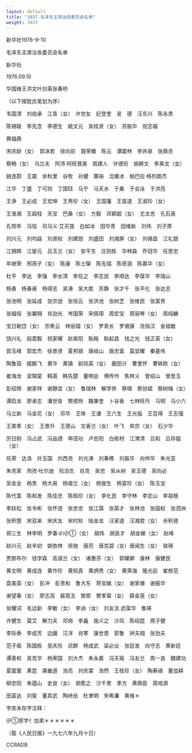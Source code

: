 ```yaml
---
layout: default
title: "3837.毛泽东主席治丧委员会名单"
weight: 3837
---
```


新华社1976-9-10

毛泽东主席治丧委员会名单

新华社

1976.09.10

华国锋王洪文叶剑英张春桥

（以下按姓氏笔划为序）

韦国清　刘伯承　江青（女）　许世友　纪登奎　吴　德　汪东兴　陈永贵

陈锡联　李先念　李德生　姚文元　吴桂贤（女）　苏振华　倪志福

赛福鼎

宋庆龄（女）　郭沫若　徐向前　聂荣臻　陈云　谭震林　李井泉　张鼎丞

蔡畅（女）　乌兰夫　阿沛·阿旺晋美　周建人　许德珩　胡厥文　李素文（女）

姚连蔚　王震　余秋里　谷牧　孙健　粟裕　沈雁冰　帕巴拉·格列朗杰

江华　丁盛　丁可则　丁国钰　马宁　马天水　于桑　于会泳　于洪亮

王诤　王必成　王宏坤　王秀珍（女）　王国藩　王首道　王淑珍（女）

王淮湘　王超柱　天宝　巴桑（女）　方毅　邓颖超（女）　尤太忠　孔石泉

孔照年　冯铉　司马义·艾买提　白如冰　田华贵　田维新　刘伟　刘子厚

刘兴元　刘均益　刘贤权　刘建勋　刘盛田　刘湘屏（女）　刘锡昌　江礼银

江拥辉　江燮元　吕玉兰（女）　安平生　庄则栋　华林森　乔冠华　任思忠

年继荣　邢燕子（女）　陈康　陈士榘　陈先瑞　陈奇涵　陈慕华（女）

杜平　李达　李强　李水清　李任之　李志民　李顺达　李葆华　李瑞山

杨勇　杨春甫　杨得志　吴涛　吴大胜　苏静　张才千　张平化　张达志

张池明　张延成　张宗逊　张恒云　张洪池　张树芝　张维民　张富贵

张福恒　张翼翔　肖劲光　岑国荣　宋佩璋　周宏宝　周丽琴（女）　周纯麟

宝日勒岱（女）　宗希云　林丽韫（女）　罗青长　罗锡康　冼恒汉　金祖敏

饶兴礼　段君毅　祝家耀　赵紫阳　耿飚　耿起昌　钱之光　钱正英（女）

郭玉峰　郭宏杰　徐景贤　夏邦银　唐岐山　唐忠富　莫显耀　秦基伟

陶鲁笳　姬鹏飞　黄华　黄镇　尉凤英（女）　鹿田计　曹里怀　曹轶欧（女）

崔海龙　梁锦棠　韩英　韩先楚　董明会　傅传作　焦林义　曾绍山　曾思玉

彭绍辉　谢家祥　谢静宜（女）　鲁瑞林　解学恭　蔡啸　蔡协斌　蔡树梅（女）

谭启龙　廖承志　潘世告　樊德玲　魏秉奎　卜谷香　七林旺丹　马明　马小六

马立新　马金花（女）　邓华　王体　王谦　王六生　王光临　王百得　王志强

王美季（女）　王景升　王德山　文香兰（女）　叶飞　央宗（女）　石少华

厉日耐　冯占武　冯品德　申茂功　卢忠阳　白栋材　江渭清　吕和　吕存姐（女）

任荣　达洛　孙玉国　刘西尧　刘光涛　刘春樵　刘振华　向仲华　朱光亚

朱克家　肉孜·吐尔迪　阮泊生　肖克　吴忠　吴从树　吴玉德　吴向必

吴金全　杨贵　杨大易　杨坡兰（女）　杨俊生　杨富珍（女）　陈玉宝

陈代富　陈和发　陈佳忠　陈佩珍（女）　李化民　李守林　李定山　李祖根

李跃松　张令彬　张怀连　张世忠　张江霖　张英才　张林池　张国权　张泗洲

张积慧　宋双来　宋庆友　宋时轮　陆金龙　汪家道　汪湘君（女）　佘积德

郑三生　林李明　罗春ｄì＠①（女）　胡炜　胡良才　胡金娣（女）　赵峰

赵兴元　赵辛初　姚依林　徐驰　唐亮　唐克碧（女）唐闻生（女）　铁瑛

贾那布尔　钱学森　高淑兰（女）　诸惠芬（女）　郭耀卿　康林　康健民

黄文明　黄成连　黄作珍　黄知真　黄炳秀（女）　黄荣海　隆光前　崔修范

盘美英（女）　彭冲　彭贵和　鲁大东　蒋宝娣（女）　谢家塘　谢振华

谢望春（女）　廖志高　裴周玉　黎原　樊孝菊（女）　薛金莲（女）

张耀词　毛远新　李敏（女）　李讷（女）　刘友法    武葆华　鲁瑛

许健生　莫艾　解力夫　邓岗　李鑫　施义之　沙风　陈绍昆　周子健

李际泰　李成芳　边疆　汪洋　肖寒　康世恩　郭鲁　钟夫翔　张劲夫

范子瑜　陈国栋　吴庆彤　迟群　杨成武　梁必业　张廷发　向守志　黄新廷

谭善和　吴克华　杨荣国　刘大杰　朱永嘉　冯天瑜　冯友兰　周一良　魏建功

夏震寰　黄昆　龚畿道　浩亮　刘庆棠　浩然　王桂珍（女）　陶寿祺　董加耕

柳忠阳　朱蕴山　史良（女）　胡愈之　沙千里　季方　黄鼎臣　周培源

田富达　刘斐　董其武　陶峙岳　杜聿明　宋希濂　黄维＊

字库未存字注释：

＠①原字亻加弟＊＊＊＊＊＊

（载《人民日报》一九七六年九月十日）

CCRADB

